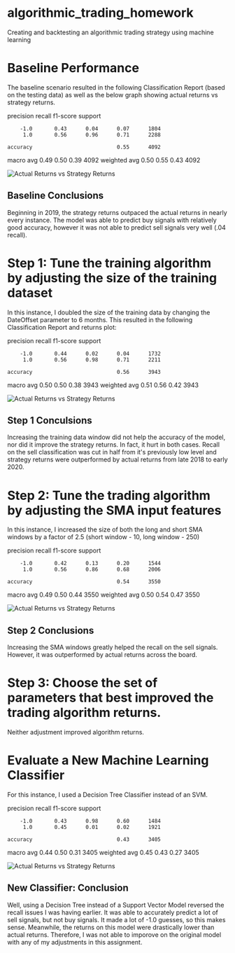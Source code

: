 # algorithmic_trading_homework
Creating and backtesting an algorithmic trading strategy using machine learning

# Baseline Performance

The baseline scenario resulted in the following Classification Report (based on the testing data) as well as the below graph showing actual returns vs strategy returns.

precision    recall  f1-score   support

        -1.0       0.43      0.04      0.07      1804
         1.0       0.56      0.96      0.71      2288

    accuracy                           0.55      4092
   macro avg       0.49      0.50      0.39      4092
weighted avg       0.50      0.55      0.43      4092


![Actual Returns vs Strategy Returns](plot_1.png)

## Baseline Conclusions

Beginning in 2019, the strategy returns outpaced the actual returns in nearly every instance.  The model was able to predict buy signals with relatively good accuracy, however it was not able to predict sell signals very well (.04 recall).


# Step 1: Tune the training algorithm by adjusting the size of the training dataset

In this instance, I doubled the size of the training data by changing the DateOffset parameter to 6 months.  This resulted in the following  Classification Report and returns plot:

precision    recall  f1-score   support

        -1.0       0.44      0.02      0.04      1732
         1.0       0.56      0.98      0.71      2211

    accuracy                           0.56      3943
   macro avg       0.50      0.50      0.38      3943
weighted avg       0.51      0.56      0.42      3943

![Actual Returns vs Strategy Returns](plot_2.png)

## Step 1 Conculsions

Increasing the training data window did not help the accuracy of the model, nor did it improve the strategy returns.  In fact, it hurt in both cases.  Recall on the sell classification was cut in half from it's previously low level and strategy returns were outperformed by actual returns from late 2018 to early 2020.

# Step 2: Tune the trading algorithm by adjusting the SMA input features

In this instance, I increased the size of both the long and short SMA windows by a factor of 2.5 (short window - 10, long window - 250)

precision    recall  f1-score   support

        -1.0       0.42      0.13      0.20      1544
         1.0       0.56      0.86      0.68      2006

    accuracy                           0.54      3550
   macro avg       0.49      0.50      0.44      3550
weighted avg       0.50      0.54      0.47      3550

![Actual Returns vs Strategy Returns](plot_3.png)

## Step 2 Conclusions

Increasing the SMA windows greatly helped the recall on the sell signals.  However, it was outperformed by actual returns across the board.

# Step 3: Choose the set of parameters that best improved the trading algorithm returns.

Neither adjustment improved algorithm returns.

# Evaluate a New Machine Learning Classifier

For this instance, I used a Decision Tree Classifier instead of an SVM.  

precision    recall  f1-score   support

        -1.0       0.43      0.98      0.60      1484
         1.0       0.45      0.01      0.02      1921

    accuracy                           0.43      3405
   macro avg       0.44      0.50      0.31      3405
weighted avg       0.45      0.43      0.27      3405

![Actual Returns vs Strategy Returns](plot_4.png)

## New Classifier:  Conclusion

Well, using a Decision Tree instead of a Support Vector Model reversed the recall issues I was having earlier.  It was able to accurately predict a lot of sell signals, but not buy signals.  It made a lot of -1.0 guesses, so this makes sense.  Meanwhile, the returns on this model were drastically lower than actual returns.  Therefore, I was not able to imporove on the original model with any of my adjustments in this assignment.